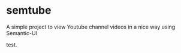 semtube
=======

A simple project to view Youtube channel videos in a nice way using Semantic-UI

test.
